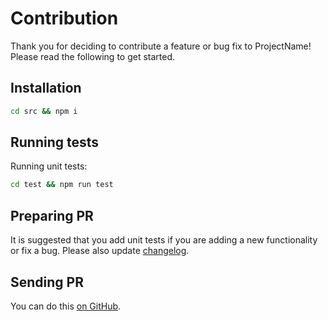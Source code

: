 # Contribution
Thank you for deciding to contribute a feature or bug fix to ProjectName! Please read the following to get started.

## Installation
```sh
cd src && npm i
```

## Running tests
Running unit tests:
```sh
cd test && npm run test
```

## Preparing PR
It is suggested that you add unit tests if you are adding a new functionality or fix a bug. Please also update [changelog](CHANGELOG.md).

## Sending PR
You can do this [on GitHub](https://docs.github.com/en/pull-requests/collaborating-with-pull-requests/proposing-changes-to-your-work-with-pull-requests/creating-a-pull-request-from-a-fork).